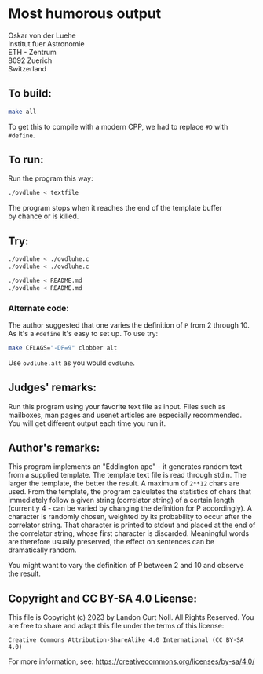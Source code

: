 # Most humorous output

Oskar von der Luehe\
Institut fuer Astronomie\
ETH - Zentrum\
8092 Zuerich\
Switzerland

## To build:

```sh
make all
```

To get this to compile with a modern CPP, we had to replace `#D` with `#define`.

## To run:

Run the program this way:

```sh
./ovdluhe < textfile
```

The program stops when it reaches the end of the template buffer\
by chance or is killed.

## Try:

```sh
./ovdluhe < ./ovdluhe.c
./ovdluhe < ./ovdluhe.c

./ovdluhe < README.md
./ovdluhe < README.md
```

### Alternate code:

The author suggested that one varies the definition of `P` from 2 through 10. As
it's a `#define` it's easy to set up. To use try:

```sh
make CFLAGS="-DP=9" clobber alt
```

Use `ovdluhe.alt` as you would `ovdluhe`.


## Judges' remarks:

Run this program using your favorite text file as input.  Files
such as mailboxes, man pages and usenet articles are especially
recommended.  You will get different output each time you run it.



## Author's remarks:

This program implements an "Eddington ape" - it generates
random text from a supplied template.  The template text file
is read through stdin.  The larger the template, the better the
result.  A maximum of `2**12` chars are used. From the template,
the program calculates the statistics of chars that immediately
follow a given string (correlator string) of a certain length
(currently 4 - can be varied by changing the definition for P
accordingly).  A character is randomly chosen, weighted by its
probability to occur after the correlator string.  That
character is printed to stdout and placed at the end of the
correlator string, whose first character is discarded.
Meaningful words are therefore usually preserved, the effect on
sentences can be dramatically random.

You might want to vary the definition of P between 2 and 10 and
observe the result.

## Copyright and CC BY-SA 4.0 License:

This file is Copyright (c) 2023 by Landon Curt Noll.  All Rights Reserved.
You are free to share and adapt this file under the terms of this license:

    Creative Commons Attribution-ShareAlike 4.0 International (CC BY-SA 4.0)

For more information, see: https://creativecommons.org/licenses/by-sa/4.0/
